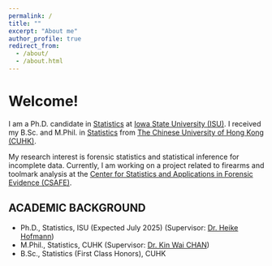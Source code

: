```yaml
---
permalink: /
title: ""
excerpt: "About me"
author_profile: true
redirect_from: 
  - /about/
  - /about.html
---
```



# Welcome!

I am a Ph.D. candidate in [Statistics](https://www.stat.iastate.edu/) at [Iowa State University (ISU)](https://www.iastate.edu/).
I received my B.Sc. and M.Phil. in [Statistics](https://www.sta.cuhk.edu.hk/) from [The Chinese University of Hong Kong (CUHK)](https://www.cuhk.edu.hk/english/index.html).

My research interest is forensic statistics and statistical inference for incomplete data.
Currently,
I am working on a project related to firearms and toolmark analysis at the [Center for Statistics and Applications in Forensic Evidence (CSAFE)](https://forensicstats.org/).


## ACADEMIC BACKGROUND

- Ph.D., Statistics, ISU (Expected July 2025) (Supervisor: [Dr. Heike Hofmann](https://www.stat.iastate.edu/people/heike-hofmann))
- M.Phil., Statistics, CUHK (Supervisor: [Dr. Kin Wai CHAN](http://www.sta.cuhk.edu.hk/peoples/kwchan/))
- B.Sc., Statistics (First Class Honors), CUHK
